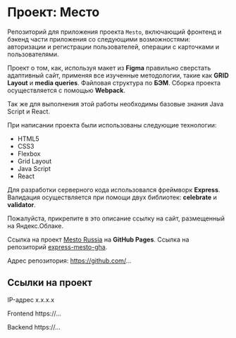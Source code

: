 # Проект: Место

Репозиторий для приложения проекта `Mesto`, включающий фронтенд и бэкенд части приложения со следующими возможностями: авторизации и регистрации пользователей, операции с карточками и пользователями. 

Проект о том, как, используя макет из __Figma__ правильно сверстать адаптивный сайт, применяя все изученные методологии, такие как __GRID Layout__ и __media queries__. Файловая структура по __БЭМ__. Сборка проекта осуществляется с помощью __Webpack__.

Так же для выполнения этой работы необходимы базовые знания Java Script и React.

При написании проекта были использованы следующие технологии:
* HTML5
* CSS3
* Flexbox
* Grid Layout
* Java Script
* React

Для разработки серверного кода использовался фреймворк __Express__.
Валидация осуществляется при помощи двух библиотек: __celebrate__ и __validator__.
  
Пожалуйста, прикрепите в это описание ссылку на сайт, размещенный на Яндекс.Облаке.

Ссылка на проект [Mesto Russia](https://bonnhelga86.github.io/mesto-react/) на __GitHub Pages__.
Ссылка на репозиторий [express-mesto-gha](https://github.com/bonnhelga86/express-mesto-gha).

Адрес репозитория: https://github.com/...

## Ссылки на проект

IP-адрес x.x.x.x

Frontend https://...

Backend https://...
